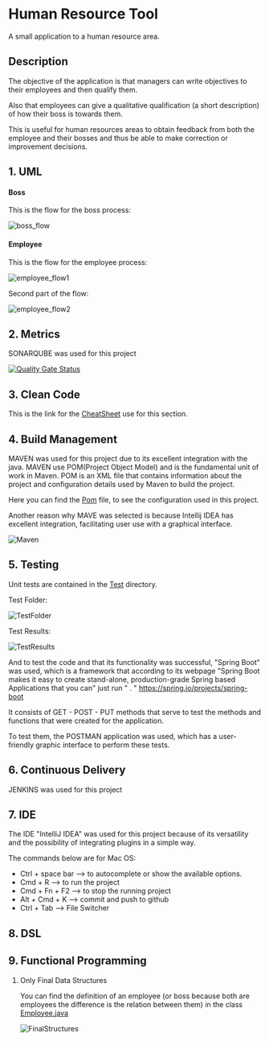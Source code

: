 # Human Resource Tool

A small application to a human resource area.

## Description 

The objective of the application is that managers can write objectives to their employees and then qualify them.

Also that employees can give a qualitative qualification (a short description) of how their boss is towards them.

This is useful for human resources areas to obtain feedback from both the employee and their bosses and thus be able to make correction or improvement decisions.

## 1. UML

#### Boss

This is the flow for the boss process:

![boss_flow](Documents/img/uml1.png)

#### Employee

This is the flow for the employee process:

![employee_flow1](Documents/img/uml2.png)

Second part of the flow:

![employee_flow2](Documents/img/uml3.png)

## 2. Metrics

SONARQUBE was used for this project

[![Quality Gate Status](http://localhost:9000/api/project_badges/measure?project=App_HR_Tool&metric=alert_status)](http://localhost:9000/dashboard?id=App_HR_Tool)


## 3. Clean Code

This is the link for the [CheatSheet](Documents/CleanCode_CheatSheet.rst) use for this section.

## 4. Build Management

MAVEN was used for this project due to its excellent integration with the java. MAVEN use POM(Project Object Model) and is the fundamental unit of work in Maven. POM is an XML file that contains information about the project and configuration details used by Maven to build the project.

Here you can find the [Pom](pom.xml) file, to see the configuration used in this project.

Another reason why MAVE was selected is because Intellij IDEA has excellent integration, facilitating user use with a graphical interface.

![Maven](Documents/img/Maven.png)

## 5. Testing

Unit tests are contained in the [Test](src/test/java/com/hrtool) directory.

Test Folder:

![TestFolder](Documents/img/Test_Folder.png)

Test Results:

![TestResults](Documents/img/Test_Result.png)

And to test the code and that its functionality was successful, "Spring Boot" was used, which is a framework that according to its webpage "Spring Boot makes it easy to create stand-alone, production-grade Spring based Applications that you can" just run " . " https://spring.io/projects/spring-boot

It consists of GET - POST - PUT methods that serve to test the methods and functions that were created for the application.

To test them, the POSTMAN application was used, which has a user-friendly graphic interface to perform these tests.

## 6. Continuous Delivery

JENKINS was used for this project

## 7. IDE

The IDE "IntelliJ IDEA" was used for this project because of its versatility and the possibility of integrating plugins in a simple way.

The commands below are for Mac OS:

  - Ctrl + space bar --> to autocomplete or show the available options.
  - Cmd + R --> to run the project
  - Cmd + Fn + F2 --> to stop the running project
  - Alt + Cmd + K --> commit and push to github 
  - Ctrl + Tab --> File Switcher

## 8. DSL
## 9. Functional Programming 

1. Only Final Data Structures
   
   You can find the definition of an employee (or boss because both are employees the difference is the relation between them)    in the class [Employee.java](src/main/java/com/hrtool/model/Employee.java)
   
   ![FinalStructures](Documents/img/FinalStructures.png)
